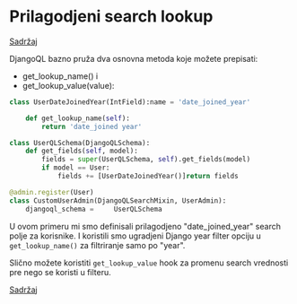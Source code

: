 
# Prilagodjeni search lookup

[Sadržaj](00_sadrzaj.md)

DjangoQL bazno pruža dva osnovna metoda koje možete prepisati:

- get_lookup_name() i
- get_lookup_value(value):

```py
class UserDateJoinedYear(IntField):name = 'date_joined_year'

    def get_lookup_name(self): 
        return 'date_joined year'

class UserQLSchema(DjangoQLSchema):
    def get_fields(self, model):
        fields = super(UserQLSchema, self).get_fields(model)
        if model == User:
            fields += [UserDateJoinedYear()]return fields

@admin.register(User)
class CustomUserAdmin(DjangoQLSearchMixin, UserAdmin):
    djangoql_schema =     UserQLSchema
```

U ovom primeru mi smo definisali prilagodjeno "date_joined_year" search polje za korisnike. I koristili smo ugradjeni Django year filter opciju u `get_lookup_name()` za filtriranje samo po "year".

Slično možete koristiti `get_lookup_value` hook za promenu search vrednosti pre nego se koristi u filteru.

[Sadržaj](00_sadrzaj.md)
